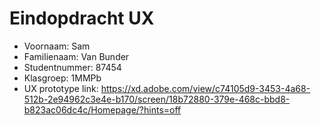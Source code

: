# Eindopdracht UX

- Voornaam: Sam
- Familienaam: Van Bunder
- Studentnummer: 87454
- Klasgroep: 1MMPb
- UX prototype link: https://xd.adobe.com/view/c74105d9-3453-4a68-512b-2e94962c3e4e-b170/screen/18b72880-379e-468c-bbd8-b823ac06dc4c/Homepage/?hints=off